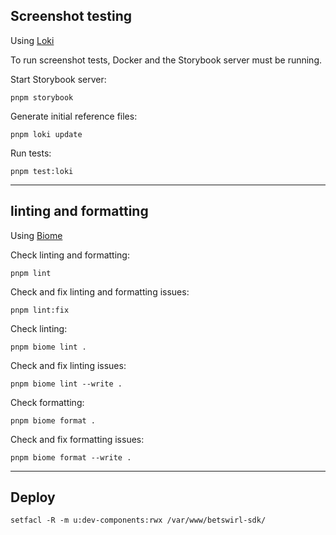 ## Screenshot testing
Using [Loki](https://github.com/oblador/loki)

To run screenshot tests, Docker and the Storybook server must be running.

Start Storybook server:
```shell
pnpm storybook
```

Generate initial reference files:
```shell
pnpm loki update
```

Run tests:
```shell
pnpm test:loki
```

---

## linting and formatting
Using [Biome](https://biomejs.dev/)

Check linting and formatting:
```shell
pnpm lint
```

Check and fix linting and formatting issues:
```shell
pnpm lint:fix
```

Check linting:
```shell
pnpm biome lint .
```

Check and fix linting issues:
```shell
pnpm biome lint --write .
```

Check formatting:
```shell
pnpm biome format .
```

Check and fix formatting issues:
```shell
pnpm biome format --write .
```

---

## Deploy

```shell
setfacl -R -m u:dev-components:rwx /var/www/betswirl-sdk/
```
